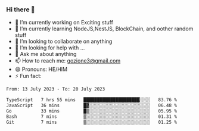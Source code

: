 ### Hi there 👋

<!--
**charlieScript/charlieScript** is a ✨ _special_ ✨ repository because its `README.md` (this file) appears on your GitHub profile.

Here are some ideas to get you started: -->

- 🔭 I’m currently working on Exciting stuff
- 🌱 I’m currently learning NodeJS,NestJS, BlockChain, and oother random stuff
- 👯 I’m looking to collaborate on anything
- 🤔 I’m looking for help with ...
- 💬 Ask me about anything
- 📫 How to reach me: gozione3@gmail.com
- 😄 Pronouns: HE/HIM
- ⚡ Fun fact: 
<!--START_SECTION:waka-->

```txt
From: 13 July 2023 - To: 20 July 2023

TypeScript   7 hrs 55 mins   █████████████████████░░░░   83.76 %
JavaScript   36 mins         █▓░░░░░░░░░░░░░░░░░░░░░░░   06.48 %
Go           33 mins         █▒░░░░░░░░░░░░░░░░░░░░░░░   05.95 %
Bash         7 mins          ▒░░░░░░░░░░░░░░░░░░░░░░░░   01.31 %
Git          7 mins          ▒░░░░░░░░░░░░░░░░░░░░░░░░   01.25 %
```

<!--END_SECTION:waka-->
